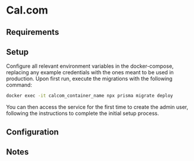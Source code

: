 # Cal.com

## Requirements

## Setup

Configure all relevant environment variables in the docker-compose, replacing any example credentials with the ones meant to be used in production. Upon first run, execute the migrations with the following command:

```bash
docker exec -it calcom_container_name npx prisma migrate deploy
```

You can then access the service for the first time to create the admin user, following the instructions to complete the initial setup process.

## Configuration

## Notes

